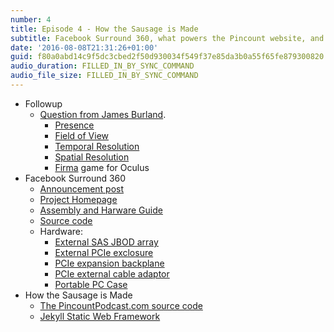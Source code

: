 ```yaml
---
number: 4
title: Episode 4 - How the Sausage is Made
subtitle: Facebook Surround 360, what powers the Pincount website, and who's drinking what.
date: '2016-08-08T21:31:26+01:00'
guid: f80a0abd14c9f5dc3cbed2f50d930034f549f37e85da3b0a55f65fe879300820
audio_duration: FILLED_IN_BY_SYNC_COMMAND
audio_file_size: FILLED_IN_BY_SYNC_COMMAND
---
```


* Followup
  * [Question from James Burland](https://twitter.com/jamesburland/status/759127404853985280).
    * [Presence](https://en.wikipedia.org/wiki/Immersion_(virtual_reality))
    * [Field of View](https://en.wikipedia.org/wiki/Field_of_view)
    * [Temporal Resolution](https://en.wikipedia.org/wiki/Temporal_resolution)
    * [Spatial Resolution](https://en.wikipedia.org/wiki/Angular_resolution)
    * [Firma](http://firmagame.com) game for Oculus
* Facebook Surround 360
  * [Announcement post](https://code.facebook.com/posts/265413023819735)
  * [Project Homepage](https://facebook360.fb.com/facebook-surround-360/)
  * [Assembly and Harware Guide](https://github.com/facebook/Surround360/raw/master/surround360_design/assembly_guide/Surround360_Manual.pdf)
  * [Source code](https://github.com/facebook/Surround360)
  * Hardware:
    * [External SAS JBOD array](http://www.areca.com.tw/products/12gsasjbod.htm)
    * [External PCIe exclosure](http://www.maxexpansion.com/cube3-metal-expansion-enclosure-8-pcie-x8-slots)
    * [PCIe expansion backplane](http://www.onestopsystems.com/sites/default/files/pdf/196-452.pdf)
    * [PCIe external cable adaptor](http://www.maxexpansion.com/adapters/pcie3-x8-dual)
    * [Portable PC Case](http://www.theportablepc.com/apolloa1.html)
* How the Sausage is Made
  * [The PincountPodcast.com source code](https://github.com/dougal/pincountpodcast.com)
  * [Jekyll Static Web Framework](https://jekyllrb.com)
